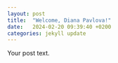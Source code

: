 ```yaml
---
layout: post
title:  "Welcome, Diana Pavlova!"
date:   2024-02-20 09:39:40 +0200
categories: jekyll update
---
```


Your post text. 